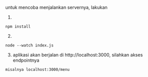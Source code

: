 untuk mencoba menjalankan servernya, lakukan

1.

```
npm install
```

2.

```
node --watch index.js
```

3. aplikasi akan berjalan di http://localhost:3000, silahkan akses endpointnya

```
misalnya localhost:3000/menu
```
